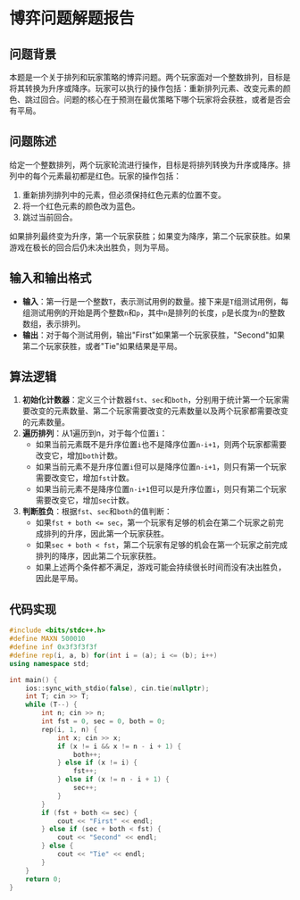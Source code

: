 # 博弈问题解题报告

## 问题背景
本题是一个关于排列和玩家策略的博弈问题。两个玩家面对一个整数排列，目标是将其转换为升序或降序。玩家可以执行的操作包括：重新排列元素、改变元素的颜色、跳过回合。问题的核心在于预测在最优策略下哪个玩家将会获胜，或者是否会有平局。

## 问题陈述
给定一个整数排列，两个玩家轮流进行操作，目标是将排列转换为升序或降序。排列中的每个元素最初都是红色。玩家的操作包括：
1. 重新排列排列中的元素，但必须保持红色元素的位置不变。
2. 将一个红色元素的颜色改为蓝色。
3. 跳过当前回合。

如果排列最终变为升序，第一个玩家获胜；如果变为降序，第二个玩家获胜。如果游戏在极长的回合后仍未决出胜负，则为平局。

## 输入和输出格式
- **输入**：第一行是一个整数`T`，表示测试用例的数量。接下来是`T`组测试用例，每组测试用例的开始是两个整数`n`和`p`，其中`n`是排列的长度，`p`是长度为`n`的整数数组，表示排列。
- **输出**：对于每个测试用例，输出"First"如果第一个玩家获胜，"Second"如果第二个玩家获胜，或者"Tie"如果结果是平局。

## 算法逻辑
1. **初始化计数器**：定义三个计数器`fst`、`sec`和`both`，分别用于统计第一个玩家需要改变的元素数量、第二个玩家需要改变的元素数量以及两个玩家都需要改变的元素数量。
2. **遍历排列**：从1遍历到n，对于每个位置`i`：
   - 如果当前元素既不是升序位置`i`也不是降序位置`n-i+1`，则两个玩家都需要改变它，增加`both`计数。
   - 如果当前元素不是升序位置`i`但可以是降序位置`n-i+1`，则只有第一个玩家需要改变它，增加`fst`计数。
   - 如果当前元素不是降序位置`n-i+1`但可以是升序位置`i`，则只有第二个玩家需要改变它，增加`sec`计数。
3. **判断胜负**：根据`fst`、`sec`和`both`的值判断：
   - 如果`fst + both <= sec`，第一个玩家有足够的机会在第二个玩家之前完成排列的升序，因此第一个玩家获胜。
   - 如果`sec + both < fst`，第二个玩家有足够的机会在第一个玩家之前完成排列的降序，因此第二个玩家获胜。
   - 如果上述两个条件都不满足，游戏可能会持续很长时间而没有决出胜负，因此是平局。

## 代码实现

```cpp
#include <bits/stdc++.h>
#define MAXN 500010
#define inf 0x3f3f3f3f
#define rep(i, a, b) for(int i = (a); i <= (b); i++)
using namespace std;

int main() {
    ios::sync_with_stdio(false), cin.tie(nullptr);
    int T; cin >> T;
    while (T--) {
        int n; cin >> n;
        int fst = 0, sec = 0, both = 0;
        rep(i, 1, n) {
            int x; cin >> x;
            if (x != i && x != n - i + 1) {
                both++;
            } else if (x != i) {
                fst++;
            } else if (x != n - i + 1) {
                sec++;
            }
        }
        if (fst + both <= sec) {
            cout << "First" << endl;
        } else if (sec + both < fst) {
            cout << "Second" << endl;
        } else {
            cout << "Tie" << endl;
        }
    }
    return 0;
}
```

<!-- ##{"style":"<style>#postBody{font-size:20px}</style>"}## -->
<!-- ##{"script":"<script async src='//busuanzi.ibruce.info/busuanzi/2.3/busuanzi.pure.mini.js'></script>"}## -->